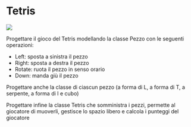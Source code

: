 # Tetris

![](https://i.gifer.com/origin/c1/c12786ec5d84e90eedebaeb4d96447f5_w200.gif)

Progettare il gioco del Tetris modellando la classe
Pezzo con le seguenti operazioni:
- Left: sposta a sinistra il pezzo
- Right: sposta a destra il pezzo
- Rotate: ruota il pezzo in senso orario
- Down: manda giù il pezzo

Progettare anche la classe di ciascun pezzo (a forma di
L, a forma di T, a serpente, a forma di I e cubo)

Progettare infine la classe Tetris che somministra i
pezzi, permette al giocatore di muoverli, gestisce lo
spazio libero e calcola i punteggi del giocatore